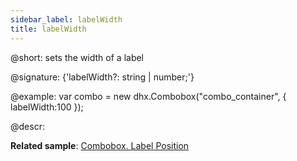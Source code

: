 ```yaml
---
sidebar_label: labelWidth
title: labelWidth
---          
```


@short: sets the width of a label

@signature: {'labelWidth?: string | number;'}

@example: 
var combo = new dhx.Combobox("combo_container", {
    labelWidth:100
});

@descr: 

**Related sample**: [Combobox. Label Position](https://snippet.dhtmlx.com/2936fray)

[comment]: # (@related: combobox/how_to_start.md#initialize-combobox combobox/configuration.md#label)
